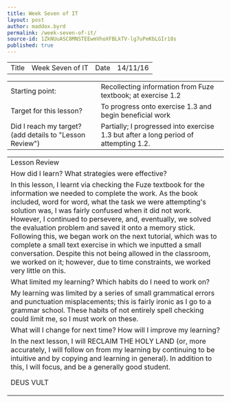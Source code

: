 ```yaml
---
title: Week Seven of IT
layout: post
author: maddox.byrd
permalink: /week-seven-of-it/
source-id: 1ZkNUuASC8MNSTEEwmVhoXFBLkTV-lg7uPeKbLGIr18s
published: true
---
```

<table>
  <tr>
    <td>Title</td>
    <td>Week Seven of IT</td>
    <td> Date</td>
    <td>14/11/16</td>
  </tr>
</table>


<table>
  <tr>
    <td>Starting point:</td>
    <td>Recollecting information from Fuze textbook; at exercise 1.2</td>
  </tr>
  <tr>
    <td>Target for this lesson?</td>
    <td>To progress onto exercise 1.3 and begin beneficial work</td>
  </tr>
  <tr>
    <td>Did I reach my target? 
 (add details to "Lesson Review")</td>
    <td>Partially; I progressed into exercise 1.3 but after a long period of attempting 1.2.</td>
  </tr>
</table>


<table>
  <tr>
    <td>Lesson Review</td>
  </tr>
  <tr>
    <td>How did I learn? What strategies were effective? </td>
  </tr>
  <tr>
    <td>In this lesson, I learnt via checking the Fuze textbook for the information we needed to complete the work. As the book included, word for word, what the task we were attempting's solution was, I was fairly confused when it did not work. However, I continued to persevere, and, eventually, we solved the evaluation problem and saved it onto a memory stick. Following this, we began work on the next tutorial, which was to complete a small text exercise in which we inputted a small conversation. Despite this not being allowed in the classroom, we worked on it; however, due to time constraints, we worked very little on this.</td>
  </tr>
  <tr>
    <td>What limited my learning? Which habits do I need to work on? </td>
  </tr>
  <tr>
    <td>My learning was limited by a series of small grammatical errors and punctuation misplacements; this is fairly ironic as I go to a grammar school. These habits of not entirely spell checking could limit me, so I must work on these.</td>
  </tr>
  <tr>
    <td>What will I change for next time? How will I improve my learning?</td>
  </tr>
  <tr>
    <td>In the next lesson, I will RECLAIM THE HOLY LAND (or, more accurately, I will follow on from my learning by continuing to be intuitive and by copying and learning in general). In addition to this, I will focus, and be a generally good student.






DEUS VULT</td>
  </tr>
</table>


